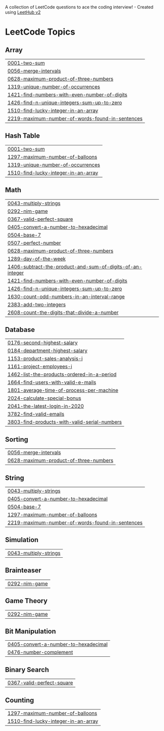 A collection of LeetCode questions to ace the coding interview! - Created using [LeetHub v2](https://github.com/arunbhardwaj/LeetHub-2.0)
<!---LeetCode Topics Start-->
# LeetCode Topics
## Array
|  |
| ------- |
| [0001-two-sum](https://github.com/Jothi-Sri-K/Leetcode/tree/master/0001-two-sum) |
| [0056-merge-intervals](https://github.com/Jothi-Sri-K/Leetcode/tree/master/0056-merge-intervals) |
| [0628-maximum-product-of-three-numbers](https://github.com/Jothi-Sri-K/Leetcode/tree/master/0628-maximum-product-of-three-numbers) |
| [1319-unique-number-of-occurrences](https://github.com/Jothi-Sri-K/Leetcode/tree/master/1319-unique-number-of-occurrences) |
| [1421-find-numbers-with-even-number-of-digits](https://github.com/Jothi-Sri-K/Leetcode/tree/master/1421-find-numbers-with-even-number-of-digits) |
| [1426-find-n-unique-integers-sum-up-to-zero](https://github.com/Jothi-Sri-K/Leetcode/tree/master/1426-find-n-unique-integers-sum-up-to-zero) |
| [1510-find-lucky-integer-in-an-array](https://github.com/Jothi-Sri-K/Leetcode/tree/master/1510-find-lucky-integer-in-an-array) |
| [2219-maximum-number-of-words-found-in-sentences](https://github.com/Jothi-Sri-K/Leetcode/tree/master/2219-maximum-number-of-words-found-in-sentences) |
## Hash Table
|  |
| ------- |
| [0001-two-sum](https://github.com/Jothi-Sri-K/Leetcode/tree/master/0001-two-sum) |
| [1297-maximum-number-of-balloons](https://github.com/Jothi-Sri-K/Leetcode/tree/master/1297-maximum-number-of-balloons) |
| [1319-unique-number-of-occurrences](https://github.com/Jothi-Sri-K/Leetcode/tree/master/1319-unique-number-of-occurrences) |
| [1510-find-lucky-integer-in-an-array](https://github.com/Jothi-Sri-K/Leetcode/tree/master/1510-find-lucky-integer-in-an-array) |
## Math
|  |
| ------- |
| [0043-multiply-strings](https://github.com/Jothi-Sri-K/Leetcode/tree/master/0043-multiply-strings) |
| [0292-nim-game](https://github.com/Jothi-Sri-K/Leetcode/tree/master/0292-nim-game) |
| [0367-valid-perfect-square](https://github.com/Jothi-Sri-K/Leetcode/tree/master/0367-valid-perfect-square) |
| [0405-convert-a-number-to-hexadecimal](https://github.com/Jothi-Sri-K/Leetcode/tree/master/0405-convert-a-number-to-hexadecimal) |
| [0504-base-7](https://github.com/Jothi-Sri-K/Leetcode/tree/master/0504-base-7) |
| [0507-perfect-number](https://github.com/Jothi-Sri-K/Leetcode/tree/master/0507-perfect-number) |
| [0628-maximum-product-of-three-numbers](https://github.com/Jothi-Sri-K/Leetcode/tree/master/0628-maximum-product-of-three-numbers) |
| [1289-day-of-the-week](https://github.com/Jothi-Sri-K/Leetcode/tree/master/1289-day-of-the-week) |
| [1406-subtract-the-product-and-sum-of-digits-of-an-integer](https://github.com/Jothi-Sri-K/Leetcode/tree/master/1406-subtract-the-product-and-sum-of-digits-of-an-integer) |
| [1421-find-numbers-with-even-number-of-digits](https://github.com/Jothi-Sri-K/Leetcode/tree/master/1421-find-numbers-with-even-number-of-digits) |
| [1426-find-n-unique-integers-sum-up-to-zero](https://github.com/Jothi-Sri-K/Leetcode/tree/master/1426-find-n-unique-integers-sum-up-to-zero) |
| [1630-count-odd-numbers-in-an-interval-range](https://github.com/Jothi-Sri-K/Leetcode/tree/master/1630-count-odd-numbers-in-an-interval-range) |
| [2383-add-two-integers](https://github.com/Jothi-Sri-K/Leetcode/tree/master/2383-add-two-integers) |
| [2608-count-the-digits-that-divide-a-number](https://github.com/Jothi-Sri-K/Leetcode/tree/master/2608-count-the-digits-that-divide-a-number) |
## Database
|  |
| ------- |
| [0176-second-highest-salary](https://github.com/Jothi-Sri-K/Leetcode/tree/master/0176-second-highest-salary) |
| [0184-department-highest-salary](https://github.com/Jothi-Sri-K/Leetcode/tree/master/0184-department-highest-salary) |
| [1153-product-sales-analysis-i](https://github.com/Jothi-Sri-K/Leetcode/tree/master/1153-product-sales-analysis-i) |
| [1161-project-employees-i](https://github.com/Jothi-Sri-K/Leetcode/tree/master/1161-project-employees-i) |
| [1462-list-the-products-ordered-in-a-period](https://github.com/Jothi-Sri-K/Leetcode/tree/master/1462-list-the-products-ordered-in-a-period) |
| [1664-find-users-with-valid-e-mails](https://github.com/Jothi-Sri-K/Leetcode/tree/master/1664-find-users-with-valid-e-mails) |
| [1801-average-time-of-process-per-machine](https://github.com/Jothi-Sri-K/Leetcode/tree/master/1801-average-time-of-process-per-machine) |
| [2024-calculate-special-bonus](https://github.com/Jothi-Sri-K/Leetcode/tree/master/2024-calculate-special-bonus) |
| [2041-the-latest-login-in-2020](https://github.com/Jothi-Sri-K/Leetcode/tree/master/2041-the-latest-login-in-2020) |
| [3782-find-valid-emails](https://github.com/Jothi-Sri-K/Leetcode/tree/master/3782-find-valid-emails) |
| [3803-find-products-with-valid-serial-numbers](https://github.com/Jothi-Sri-K/Leetcode/tree/master/3803-find-products-with-valid-serial-numbers) |
## Sorting
|  |
| ------- |
| [0056-merge-intervals](https://github.com/Jothi-Sri-K/Leetcode/tree/master/0056-merge-intervals) |
| [0628-maximum-product-of-three-numbers](https://github.com/Jothi-Sri-K/Leetcode/tree/master/0628-maximum-product-of-three-numbers) |
## String
|  |
| ------- |
| [0043-multiply-strings](https://github.com/Jothi-Sri-K/Leetcode/tree/master/0043-multiply-strings) |
| [0405-convert-a-number-to-hexadecimal](https://github.com/Jothi-Sri-K/Leetcode/tree/master/0405-convert-a-number-to-hexadecimal) |
| [0504-base-7](https://github.com/Jothi-Sri-K/Leetcode/tree/master/0504-base-7) |
| [1297-maximum-number-of-balloons](https://github.com/Jothi-Sri-K/Leetcode/tree/master/1297-maximum-number-of-balloons) |
| [2219-maximum-number-of-words-found-in-sentences](https://github.com/Jothi-Sri-K/Leetcode/tree/master/2219-maximum-number-of-words-found-in-sentences) |
## Simulation
|  |
| ------- |
| [0043-multiply-strings](https://github.com/Jothi-Sri-K/Leetcode/tree/master/0043-multiply-strings) |
## Brainteaser
|  |
| ------- |
| [0292-nim-game](https://github.com/Jothi-Sri-K/Leetcode/tree/master/0292-nim-game) |
## Game Theory
|  |
| ------- |
| [0292-nim-game](https://github.com/Jothi-Sri-K/Leetcode/tree/master/0292-nim-game) |
## Bit Manipulation
|  |
| ------- |
| [0405-convert-a-number-to-hexadecimal](https://github.com/Jothi-Sri-K/Leetcode/tree/master/0405-convert-a-number-to-hexadecimal) |
| [0476-number-complement](https://github.com/Jothi-Sri-K/Leetcode/tree/master/0476-number-complement) |
## Binary Search
|  |
| ------- |
| [0367-valid-perfect-square](https://github.com/Jothi-Sri-K/Leetcode/tree/master/0367-valid-perfect-square) |
## Counting
|  |
| ------- |
| [1297-maximum-number-of-balloons](https://github.com/Jothi-Sri-K/Leetcode/tree/master/1297-maximum-number-of-balloons) |
| [1510-find-lucky-integer-in-an-array](https://github.com/Jothi-Sri-K/Leetcode/tree/master/1510-find-lucky-integer-in-an-array) |
<!---LeetCode Topics End-->